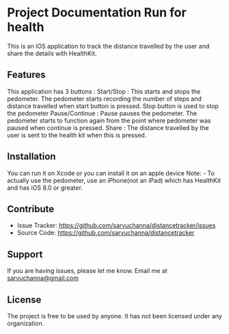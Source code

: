 Project Documentation
Run for health
========
This is an iOS application to track the distance travelled by the user and share the details with HealthKit.
  
Features
--------
This application has 3 buttons :
Start/Stop : This  starts and stops the pedometer. The pedometer starts recording the number of steps and distance travelled when start button is pressed. Stop button is used to stop the pedometer
Pause/Continue : Pause pauses the pedometer. The pedometer starts to function again from the point where pedometer was paused when continue is pressed.
Share : The distance travelled by the user is sent to the health kit when this is pressed.

Installation
------------
You can run it on Xcode or you can install it on an apple device
Note: - To actually use the pedometer, use an iPhone(not an iPad) which has HealthKit and has iOS 8.0 or greater.

Contribute
----------
- Issue Tracker: https://github.com/sarvuchanna/distancetracker/issues
- Source Code: https://github.com/sarvuchanna/distancetracker

Support
-------
If you are having issues, please let me know.
Email me at sarvuchanna@gmail.com

License
-------
The project is free to be used by anyone. It has not been licensed under any organization.
